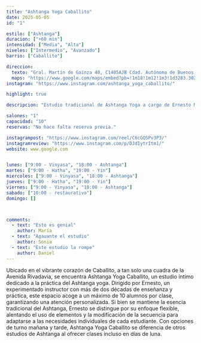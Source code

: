 ```yaml
---
title: "Ashtanga Yoga Caballito"
date: 2025-05-05
id: "1"

estilo: ["Ashtanga"]
duracion: ["+60 min"]
intensidad: ["Media", "Alta"]
niveles: ["Intermedio", "Avanzado"]
barrio: ["Caballito"]

direccion: 
  texto: "Gral. Martín de Gainza 40, C1405AJB Cdad. Autónoma de Buenos Aires"
  maps: "https://www.google.com/maps/embed?pb=!1m18!1m12!1m3!1d3283.3026172261593!2d-58.4454419!3d-34.6217922!2m3!1f0!2f0!3f0!3m2!1i1024!2i768!4f13.1!3m3!1m2!1s0x95bccba80002ddcd%3A0x9c373431e77ffd8d!2sAshtanga%20Yoga%20Caballito!5e0!3m2!1sen!2sar!4v1746202957648!5m2!1sen!2sar"
instagram: "https://www.instagram.com/ashtanga_yoga_caballito/"

highlight: true

descripcion: "Estudio tradicional de Ashtanga Yoga a cargo de Ernesto Muñoz y ubicado en el corazón de Caballito."

salones: "1"
capacidad: "10"
reservas: "No hace falta reserva previa."

instagrampost: "https://www.instagram.com/reel/C6cGQSPv3P3/"
instagramreview: "https://www.instagram.com/p/DJdIytrItm1/"
website: www.google.com


lunes: ["9:00 - Vinyasa", "18:00 - Ashtanga"]
martes: ["9:00 - Hatha", "19:00 - Yin"]
miercoles: ["9:00 - Vinyasa", "18:00 - Ashtanga"]
jueves: ["9:00 - Hatha", "19:00 - Yin"]
viernes: ["9:00 - Vinyasa", "18:00 - Ashtanga"]
sabado: ["10:00 - restaurativo"]
domingo: []



comments:
  - text: "Esto es genial"
    author: María
  - text: "Agauante el estudio"
    author: Sonia
  - text: "Este estudio la rompe"
    author: Daniel
---
```


Ubicado en el vibrante corazón de Caballito, a tan solo una cuadra de la Avenida Rivadavia, se encuentra Ashtanga Yoga Caballito, un estudio íntimo dedicado a la práctica del Ashtanga yoga. Dirigido por Ernesto, un experimentado instructor con más de dos décadas de enseñanza y práctica, este espacio acoge a un máximo de 10 alumnos por clase, garantizando una atención personalizada. Si bien se mantiene la esencia tradicional del Ashtanga, Ernesto se distingue por su enfoque flexible, alentando el uso de elementos y la modificación de la secuencia para adaptarse a las necesidades individuales de cada estudiante. Con opciones de turno mañana y tarde, Ashtanga Yoga Caballito se diferencia de otros estudios de Ashtanga al ofrecer clases incluso en días de luna.

